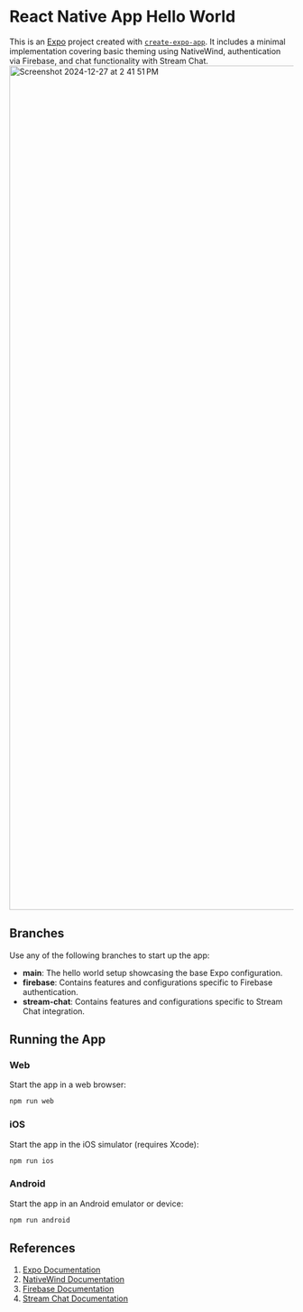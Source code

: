 # React Native App Hello World

This is an [Expo](https://expo.dev) project created with [`create-expo-app`](https://www.npmjs.com/package/create-expo-app). It includes a minimal implementation covering basic theming using NativeWind, authentication via Firebase, and chat functionality with Stream Chat.
<img width="1496" alt="Screenshot 2024-12-27 at 2 41 51 PM" src="https://github.com/user-attachments/assets/4079d907-41da-43c5-b94a-f629e81425f4" />


## Branches

Use any of the following branches to start up the app:

- **main**: The hello world setup showcasing the base Expo configuration.
- **firebase**: Contains features and configurations specific to Firebase authentication.
- **stream-chat**: Contains features and configurations specific to Stream Chat integration.

## Running the App
### Web
Start the app in a web browser:
```bash
npm run web
```

### iOS
Start the app in the iOS simulator (requires Xcode):
```bash
npm run ios
```

### Android
Start the app in an Android emulator or device:
```bash
npm run android
```

## References
1. [Expo Documentation](https://docs.expo.dev/)
2. [NativeWind Documentation](https://www.nativewind.dev/)
3. [Firebase Documentation](https://firebase.google.com/docs/)
4. [Stream Chat Documentation](https://getstream.io/chat/docs/)
